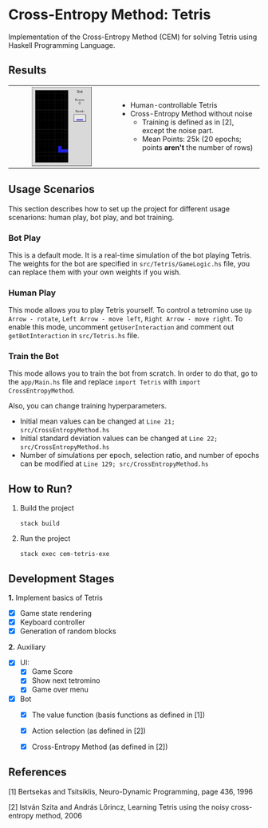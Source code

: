 # Cross-Entropy Method: Tetris

Implementation of the Cross-Entropy Method (CEM) for solving Tetris using Haskell Programming Language.

## Results
 <table>
  <tr>
    <td align="middle"><img src="https://github.com/vkurenkov/cem-tetris/blob/master/bot-play.gif" alt="Bot Playing Tetris" align="center" width="60%" height="60%"></td>
    <td><ul>
<li> Human-controllable Tetris </li>
<li> Cross-Entropy Method without noise
    <ul>
        <li> Training is defined as in [2], except the noise part. </li>
        <li> Mean Points: 25k (20 epochs; points <b>aren't</b> the number of rows) </li>
    </ul>
 </li>
</ul></td>
  </tr>
</table> 


## Usage Scenarios
This section describes how to set up the project for different usage scenarions: human play, bot play, and bot training.

### Bot Play
This is a default mode. It is a real-time simulation of the bot playing Tetris. The weights for the bot are specified in ```src/Tetris/GameLogic.hs``` file, you can replace them with your own weights if you wish.

### Human Play
This mode allows you to play Tetris yourself. To control a tetromino use ```Up Arrow - rotate```, ```Left Arrow - move left```, ```Right Arrow - move right```. To enable this mode, uncomment ```getUserInteraction``` and comment out ```getBotInteraction``` in ```src/Tetris.hs``` file.

### Train the Bot
This mode allows you to train the bot from scratch. In order to do that, go to the ```app/Main.hs``` file and replace ```import Tetris``` with ```import CrossEntropyMethod```.

Also, you can change training hyperparameters.
- Initial mean values can be changed at ```Line 21; src/CrossEntropyMethod.hs```
- Initial standard deviation values can be changed at ``Line 22; src/CrossEntropyMethod.hs``
- Number of simulations per epoch, selection ratio, and number of epochs can be modified at ```Line 129; src/CrossEntropyMethod.hs```

## How to Run?

1. Build the project
    ```
    stack build
    ```
2. Run the project
    ```
    stack exec cem-tetris-exe
    ```

## Development Stages

**1.** Implement basics of Tetris
- [X] Game state rendering
- [X] Keyboard controller
- [X] Generation of random blocks

**2.** Auxiliary
- [X] UI:
  - [X] Game Score
  - [X] Show next tetromino
  - [X] Game over menu
- [X] Bot
  - [X] The value function (basis functions as defined in [1])
  - [X] Action selection (as defined in [2])
  - [X] Cross-Entropy Method (as defined in [2])
  
  
## References
[1] Bertsekas and Tsitsiklis, Neuro-Dynamic Programming, page 436, 1996

[2] István Szita and András Lőrincz, Learning Tetris using the noisy cross-entropy method, 2006
